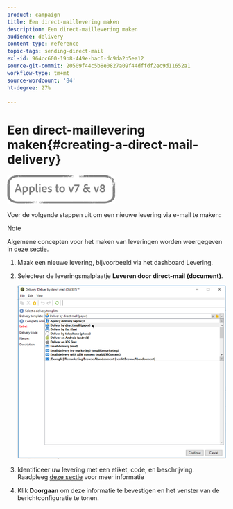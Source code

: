 ```yaml
---
product: campaign
title: Een direct-maillevering maken
description: Een direct-maillevering maken
audience: delivery
content-type: reference
topic-tags: sending-direct-mail
exl-id: 964cc600-19b8-449e-bac6-dc9da2b5ea12
source-git-commit: 20509f44c5b8e0827a09f44dffdf2ec9d11652a1
workflow-type: tm+mt
source-wordcount: '84'
ht-degree: 27%

---
```


# Een direct-maillevering maken{#creating-a-direct-mail-delivery}

![](../../assets/common.svg)

Voer de volgende stappen uit om een nieuwe levering via e-mail te maken:

>[!NOTE]
>
>Algemene concepten voor het maken van leveringen worden weergegeven in [deze sectie](steps-about-delivery-creation-steps.md).

1. Maak een nieuwe levering, bijvoorbeeld via het dashboard Levering.
1. Selecteer de leveringsmalplaatje **Leveren door direct-mail (document)**.

   ![](assets/direct_mail.png)

1. Identificeer uw levering met een etiket, code, en beschrijving. Raadpleeg [deze sectie](steps-create-and-identify-the-delivery.md#identifying-the-delivery) voor meer informatie
1. Klik **Doorgaan** om deze informatie te bevestigen en het venster van de berichtconfiguratie te tonen.
